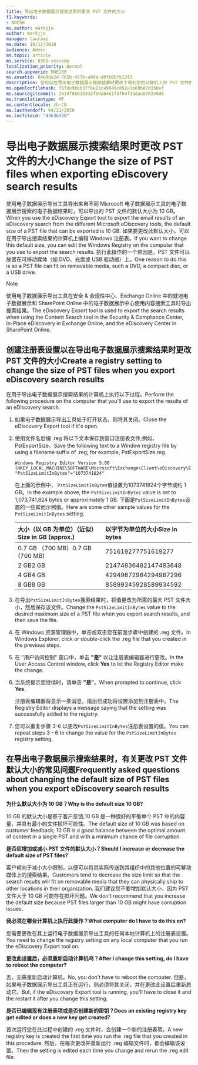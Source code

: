 ```yaml
---
title: 导出电子数据展示搜索结果时更改 PST 文件的大小
f1.keywords:
- NOCSH
ms.author: markjjo
author: markjjo
manager: laurawi
ms.date: 10/12/2018
audience: Admin
ms.topic: article
ms.service: O365-seccomp
localization_priority: Normal
search.appverid: MOE150
ms.assetid: 04e9de2d-765b-457b-a98a-d0f60bfb13f2
description: 您可以在导出电子数据展示搜索结果时更改下载到您的计算机上的 PST 文件的默认大小。
ms.openlocfilehash: f5fde9bbb37f6e22c49049c892a1b69b07d15bef
ms.sourcegitcommit: 2614f8b81b332f8dab461f4f64f3adaa6703e0d6
ms.translationtype: MT
ms.contentlocale: zh-CN
ms.lasthandoff: 04/21/2020
ms.locfileid: "43636320"
---
```

# <a name="change-the-size-of-pst-files-when-exporting-ediscovery-search-results"></a><span data-ttu-id="03976-103">导出电子数据展示搜索结果时更改 PST 文件的大小</span><span class="sxs-lookup"><span data-stu-id="03976-103">Change the size of PST files when exporting eDiscovery search results</span></span>

<span data-ttu-id="03976-104">使用电子数据展示导出工具导出来自不同 Microsoft 电子数据展示工具的电子数据展示搜索的电子数据结果时，可以导出的 PST 文件的默认大小为 10 GB。</span><span class="sxs-lookup"><span data-stu-id="03976-104">When you use the eDiscovery Export tool to export the email results of an eDiscovery search from the different Microsoft eDiscovery tools, the default size of a PST file that can be exported is 10 GB.</span></span> <span data-ttu-id="03976-105">如果要更改此默认大小，可以在用于导出搜索结果的计算机上编辑 Windows 注册表。</span><span class="sxs-lookup"><span data-stu-id="03976-105">If you want to change this default size, you can edit the Windows Registry on the computer that you use to export the search results.</span></span> <span data-ttu-id="03976-106">执行此操作的一个原因是，PST 文件可以放置在可移动媒体（如 DVD、光盘或 USB 驱动器）上。</span><span class="sxs-lookup"><span data-stu-id="03976-106">One reason to do this is so a PST file can fit on removable media, such a DVD, a compact disc, or a USB drive.</span></span> 
  
> [!NOTE]
> <span data-ttu-id="03976-107">使用电子数据展示导出工具在安全 & 合规性中心、Exchange Online 中的就地电子数据展示和 SharePoint Online 中的电子数据展示中心使用内容搜索工具时导出搜索结果。</span><span class="sxs-lookup"><span data-stu-id="03976-107">The eDiscovery Export tool is used to export the search results when using the Content Search tool in the Security & Compliance Center, In-Place eDiscovery in Exchange Online, and the eDiscovery Center in SharePoint Online.</span></span>
  
## <a name="create-a-registry-setting-to-change-the-size-of-pst-files-when-you-export-ediscovery-search-results"></a><span data-ttu-id="03976-108">创建注册表设置以在导出电子数据展示搜索结果时更改 PST 文件的大小</span><span class="sxs-lookup"><span data-stu-id="03976-108">Create a registry setting to change the size of PST files when you export eDiscovery search results</span></span>

<span data-ttu-id="03976-109">在用于导出电子数据展示搜索结果的计算机上执行以下过程。</span><span class="sxs-lookup"><span data-stu-id="03976-109">Perform the following procedure on the computer that you'll use to export the results of an eDiscovery search.</span></span>
  
1. <span data-ttu-id="03976-110">如果电子数据展示导出工具处于打开状态，则将其关闭。</span><span class="sxs-lookup"><span data-stu-id="03976-110">Close the eDiscovery Export tool if it's open.</span></span> 
    
2. <span data-ttu-id="03976-111">使用文件名后缀 .reg 将以下文本保存到窗口注册表文件;例如，PstExportSize。</span><span class="sxs-lookup"><span data-stu-id="03976-111">Save the following text to a Window registry file by using a filename suffix of .reg; for example, PstExportSize.reg.</span></span> 
    
    ```text
    Windows Registry Editor Version 5.00
    [HKEY_LOCAL_MACHINE\SOFTWARE\Microsoft\Exchange\Client\eDiscovery\ExportTool]
    "PstSizeLimitInBytes"="1073741824"
    ```

    <span data-ttu-id="03976-112">在上面的示例中， `PstSizeLimitInBytes`值设置为1073741824个字节或约 1 GB。</span><span class="sxs-lookup"><span data-stu-id="03976-112">In the example above, the  `PstSizeLimitInBytes` value is set to 1,073,741,824 bytes or approximately 1 GB.</span></span> <span data-ttu-id="03976-113">下面是`PstSizeLimitInBytes`设置的一些其他示例值。</span><span class="sxs-lookup"><span data-stu-id="03976-113">Here are some other sample values for the  `PstSizeLimitInBytes` setting.</span></span> 
    
    |<span data-ttu-id="03976-114">**大小（以 GB 为单位）（近似）**</span><span class="sxs-lookup"><span data-stu-id="03976-114">**Size in GB (approx.)**</span></span>|<span data-ttu-id="03976-115">**以字节为单位的大小**</span><span class="sxs-lookup"><span data-stu-id="03976-115">**Size in bytes**</span></span>|
    |:-----|:-----|
    |<span data-ttu-id="03976-116">0.7 GB （700 MB）</span><span class="sxs-lookup"><span data-stu-id="03976-116">0.7 GB (700 MB)</span></span>  <br/> |<span data-ttu-id="03976-117">751619277</span><span class="sxs-lookup"><span data-stu-id="03976-117">751619277</span></span>  <br/> |
    |<span data-ttu-id="03976-118">2 GB</span><span class="sxs-lookup"><span data-stu-id="03976-118">2 GB</span></span>  <br/> |<span data-ttu-id="03976-119">2147483648</span><span class="sxs-lookup"><span data-stu-id="03976-119">2147483648</span></span>  <br/> |
    |<span data-ttu-id="03976-120">4 GB</span><span class="sxs-lookup"><span data-stu-id="03976-120">4 GB</span></span>  <br/> |<span data-ttu-id="03976-121">4294967296</span><span class="sxs-lookup"><span data-stu-id="03976-121">4294967296</span></span>  <br/> |
    |<span data-ttu-id="03976-122">8 GB</span><span class="sxs-lookup"><span data-stu-id="03976-122">8 GB</span></span>  <br/> |<span data-ttu-id="03976-123">8589934592</span><span class="sxs-lookup"><span data-stu-id="03976-123">8589934592</span></span>  <br/> |
   
3. <span data-ttu-id="03976-124">在导出`PstSizeLimitInBytes`搜索结果时，将值更改为所需的最大 PST 文件大小，然后保存该文件。</span><span class="sxs-lookup"><span data-stu-id="03976-124">Change the `PstSizeLimitInBytes` value to the desired maximum size of a PST file when you export search results, and then save the file.</span></span> 
    
4. <span data-ttu-id="03976-125">在 Windows 资源管理器中，单击或双击您在前面步骤中创建的 .reg 文件。</span><span class="sxs-lookup"><span data-stu-id="03976-125">In Windows Explorer, click or double-click the .reg file that you created in the previous steps.</span></span>
    
5. <span data-ttu-id="03976-126">在 "用户访问控制" 窗口中，单击 **"是"** 以让注册表编辑器进行更改。</span><span class="sxs-lookup"><span data-stu-id="03976-126">In the User Access Control window, click **Yes** to let the Registry Editor make the change.</span></span> 
    
6. <span data-ttu-id="03976-127">当系统提示您继续时，请单击 **"是"**。</span><span class="sxs-lookup"><span data-stu-id="03976-127">When prompted to continue, click **Yes**.</span></span>
    
    <span data-ttu-id="03976-128">注册表编辑器将显示一条消息，指出已成功将设置添加到注册表中。</span><span class="sxs-lookup"><span data-stu-id="03976-128">The Registry Editor displays a message saying that the setting was successfully added to the registry.</span></span>
    
7. <span data-ttu-id="03976-129">您可以重复步骤 3-6 以更改`PstSizeLimitInBytes`注册表设置的值。</span><span class="sxs-lookup"><span data-stu-id="03976-129">You can repeat steps 3 - 6 to change the value for the  `PstSizeLimitInBytes` registry setting.</span></span> 
  
## <a name="frequently-asked-questions-about-changing-the-default-size-of-pst-files-when-you-export-ediscovery-search-results"></a><span data-ttu-id="03976-130">在导出电子数据展示搜索结果时，有关更改 PST 文件默认大小的常见问题</span><span class="sxs-lookup"><span data-stu-id="03976-130">Frequently asked questions about changing the default size of PST files when you export eDiscovery search results</span></span>

 <span data-ttu-id="03976-131">**为什么默认大小为 10 GB？**</span><span class="sxs-lookup"><span data-stu-id="03976-131">**Why is the default size 10 GB?**</span></span>
  
<span data-ttu-id="03976-132">10 GB 的默认大小是基于客户反馈;10 GB 是一种很好的平衡单个 PST 中的内容量，并具有最小的文件损坏可能性。</span><span class="sxs-lookup"><span data-stu-id="03976-132">The default size of 10 GB was based on customer feedback; 10 GB is a good balance between the optimal amount of content in a single PST and with a minimum chance of file corruption.</span></span>
  
 <span data-ttu-id="03976-133">**是否应增加或减小 PST 文件的默认大小？**</span><span class="sxs-lookup"><span data-stu-id="03976-133">**Should I increase or decrease the default size of PST files?**</span></span>
  
<span data-ttu-id="03976-134">客户倾向于减小大小限制，以便可以将其实际传送到其组织中的其他位置的可移动媒体上的搜索结果。</span><span class="sxs-lookup"><span data-stu-id="03976-134">Customers tend to decrease the size limit so that the search results will fit on removable media that they can physically ship to other locations in their organization.</span></span> <span data-ttu-id="03976-135">我们建议您不要增加默认大小，因为 PST 文件大于 10 GB 可能存在损坏问题。</span><span class="sxs-lookup"><span data-stu-id="03976-135">We don't recommend that you increase the default size because PST files larger than 10 GB might have corruption issues.</span></span>
  
 <span data-ttu-id="03976-136">**我必须在哪台计算机上执行此操作？**</span><span class="sxs-lookup"><span data-stu-id="03976-136">**What computer do I have to do this on?**</span></span>
  
<span data-ttu-id="03976-137">您需要更改在其上运行电子数据展示导出工具的任何本地计算机上的注册表设置。</span><span class="sxs-lookup"><span data-stu-id="03976-137">You need to change the registry setting on any local computer that you run the eDiscovery Export tool on.</span></span>
  
 <span data-ttu-id="03976-138">**更改此设置后，必须重新启动计算机吗？**</span><span class="sxs-lookup"><span data-stu-id="03976-138">**After I change this setting, do I have to reboot the computer?**</span></span>
  
<span data-ttu-id="03976-139">否，无需重新启动计算机。</span><span class="sxs-lookup"><span data-stu-id="03976-139">No, you don't have to reboot the computer.</span></span> <span data-ttu-id="03976-140">但是，如果电子数据展示导出工具正在运行，则必须将其关闭，并在更改此设置后重新启动它。</span><span class="sxs-lookup"><span data-stu-id="03976-140">But, if the eDiscovery Export tool is running, you'll have to close it and the restart it after you change this setting.</span></span>
  
 <span data-ttu-id="03976-141">**是否已编辑现有注册表项或是否创建新的密钥？**</span><span class="sxs-lookup"><span data-stu-id="03976-141">**Does an existing registry key get edited or does a new key get created?**</span></span>
  
<span data-ttu-id="03976-142">首次运行您在此过程中创建的 .reg 文件时，会创建一个新的注册表项。</span><span class="sxs-lookup"><span data-stu-id="03976-142">A new registry key is created the first time you run the .reg file that you created in this procedure.</span></span> <span data-ttu-id="03976-143">然后，在每次更改并重新运行 .reg 编辑文件时，都会编辑该设置。</span><span class="sxs-lookup"><span data-stu-id="03976-143">Then the setting is edited each time you change and rerun the .reg edit file.</span></span>
